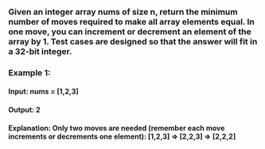 ### Given an integer array nums of size n, return the minimum number of moves required to make all array elements equal. In one move, you can increment or decrement an element of the array by 1. Test cases are designed so that the answer will fit in a 32-bit integer.

### Example 1:

#### Input: nums = [1,2,3]
#### Output: 2
#### Explanation: Only two moves are needed (remember each move increments or decrements one element): [1,2,3]  =>  [2,2,3]  =>  [2,2,2]

